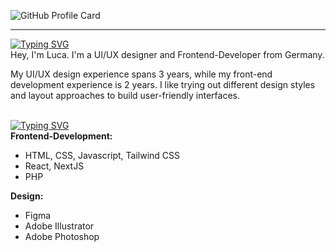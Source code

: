 ![GitHub Profile Card](https://fancy-readme-stats.vercel.app/api?username=Gebuildet&show_icons=true&theme=forest&email=luca@nextfight.net&description=UI/UX%20Designer%20and%20Frontend-Developer&include_all_commits=true)

--- 

[![Typing SVG](https://readme-typing-svg.demolab.com?font=DM+Sans&weight=600&size=32&pause=1000&color=39936F&vCenter=true&repeat=false&width=435&height=33&lines=About+me)](https://git.io/typing-svg)<br>
Hey, I'm Luca. I'm a UI/UX designer and Frontend-Developer from Germany. 

My UI/UX design experience spans 3 years, while my front-end development experience is 2 years. 
I like trying out different design styles and layout approaches to build user-friendly interfaces.
<br><br>

[![Typing SVG](https://readme-typing-svg.demolab.com?font=DM+Sans&weight=600&size=32&pause=1000&color=39936F&vCenter=true&repeat=false&width=435&height=33&lines=Technologies)](https://git.io/typing-svg)<br>
**Frontend-Development:**
- HTML, CSS, Javascript, Tailwind CSS
- React, NextJS
- PHP

**Design:**
- Figma
- Adobe Illustrator
- Adobe Photoshop
